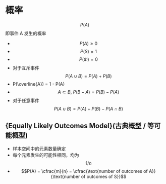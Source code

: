 # 概率

$$P(A)$$ 即事件 A 发生的概率

- $$P(A) \ge 0$$
- $$P(S) = 1$$
- $$P(\Phi) = 0$$
- 对于互斥事件 $$P(A \cup B) = P(A) + P(B)$$
- P(\overline{A}) = 1 - P(A)
- $$A \subset B,\ P(B - A) = P(B) - P(A)$$
- 对于任意事件 $$P(A \cup B) = P(A) + P(B) - P(A \cap B)$$

## {Equally Likely Outcomes Model}(古典概型 / 等可能概型)

- 样本空间中的元素数量确定
- 每个元素发生的可能性相同，均为 $$1 / n$$
- $$P(A) = \cfrac{m}{n} = \cfrac{\text{number of outcomes of A}}{\text{number of outcomes of S}}$$

